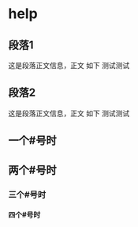 # help

## 段落1 ##

这是段落正文信息，正文
如下
测试测试

## 段落2 ##

这是段落正文信息，正文
如下
测试测试

## 一个#号时 ##



## 两个#号时 ##


### 三个#号时 ###

#### 四个#号时 ####

